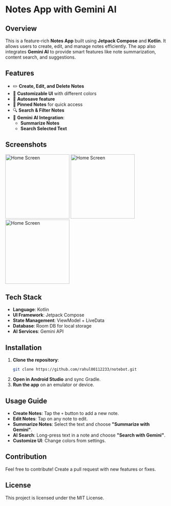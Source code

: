 # Notes App with Gemini AI

## Overview
This is a feature-rich **Notes App** built using **Jetpack Compose** and **Kotlin**. It allows users to create, edit, and manage notes efficiently. The app also integrates **Gemini AI** to provide smart features like note summarization, content search, and suggestions.

## Features
- ✏️ **Create, Edit, and Delete Notes**
- 🎨 **Customizable UI** with different colors
- 🎨 **Autosave feature**
- 📌 **Pinned Notes** for quick access
- 🔍 **Search & Filter Notes**
- 🤖 **Gemini AI Integration**:
  - **Summarize Notes**
  - **Search Selected Text**

## Screenshots
<img src="https://github.com/user-attachments/assets/c1203a30-d45e-4f58-a5bb-01404bc8707e" alt="Home Screen" width="200" />
<img src="https://github.com/user-attachments/assets/a0b6c8fb-50b3-4143-b748-84b28826510c" alt="Home Screen" width="200" />
<img src="https://github.com/user-attachments/assets/68da91ea-025b-42f5-9394-3156c39efdb2" alt="Home Screen" width="200" />

## Tech Stack
- **Language**: Kotlin
- **UI Framework**: Jetpack Compose
- **State Management**: ViewModel + LiveData
- **Database**: Room DB for local storage
- **AI Services**: Gemini API
   
## Installation
1. **Clone the repository**:
   ```sh
   git clone https://github.com/rahul00112233/notebot.git
   ```
2. **Open in Android Studio** and sync Gradle.
3. **Run the app** on an emulator or device.

## Usage Guide
- **Create Notes**: Tap the `+` button to add a new note.
- **Edit Notes**: Tap on any note to edit.
- **Summarize Notes**: Select the text and choose **"Summarize with Gemini"**.
- **AI Search**: Long-press text in a note and choose **"Search with Gemini"**.
- **Customize UI**: Change colors from settings.

## Contribution
Feel free to contribute! Create a pull request with new features or fixes.

## License
This project is licensed under the MIT License.

